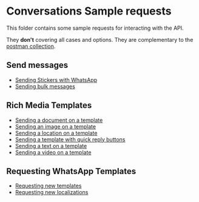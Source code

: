 # Conversations Sample requests

This folder contains some sample requests for interacting with the API.

They **don't** covering all cases and options. They are complementary to the [postman collection](../postman.zip).

## Send messages
- [Sending Stickers with WhatsApp](sending_stickers_with_whatsapp.md)
- [Sending bulk messages](sending_bulk_messages.md)

## Rich Media Templates
- [Sending a document on a template](rich_media_template_with_document.md)
- [Sending an image on a template](rich_media_template_with_image.md)
- [Sending a location on a template](rich_media_template_with_location.md)
- [Sending a template with quick reply buttons](rich_media_template_with_quick_reply_buttons.md)
- [Sending a text on a template](rich_media_template_with_text.md)
- [Sending a video on a template](rich_media_template_with_video.md)

## Requesting WhatsApp Templates
- [Requesting new templates](requesting_new_templates.md) 
- [Requesting new localizations](requesting_new_localization.md) 
